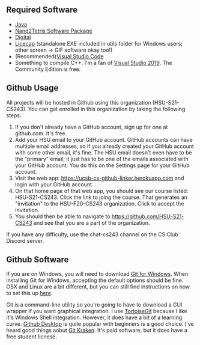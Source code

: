 ## Required Software
* [Java](https://www.java.com/en/download/)
* [Nand2Tetris Software Package](https://www.nand2tetris.org/software)
* [Digital](https://github.com/hneemann/Digital)
* [Licecap](https://www.cockos.com/licecap/) (standalone EXE included in utils folder for Windows users; other screen -> GIF software okay too!)
* (Recommended)[Visual Studio Code](https://code.visualstudio.com/)
* Something to compile C++.  I'm a fan of [Visual Studio 2019](https://visualstudio.microsoft.com/downloads/).  The Community Edition is free. 

## Github Usage
All projects will be hosted in Github using this organization (HSU-S21-CS243).  You can get enrolled in this organization by taking the following steps:

1. If you don't already have a GitHub account, sign up for one at github.com.  It's free.
2. Add your HSU email to your GitHub account.  GitHub accounts can have multiple email addresses, so if you already created your GitHub account with some other email, it's fine.  The HSU email doesn't even have to be the "primary" email; it just has to be one of the emails associated with your GitHub account.  You do this on the Settings page for your GitHub account.
3. Visit the web app: https://ucsb-cs-github-linker.herokuapp.com  and login with your GitHub account.
4. On that home page of that web app, you should see our course listed: HSU-S21-CS243.  Click the link to joing the course.  That generates an "invitation" to the HSU-F20-CS243 organization.  Click to accept the invitation.
5. You should then be able to navigate to https://github.com/HSU-S21-CS243 and see that you are a part of the organization.

If you have any difficulty, use the chat-cs243 channel on the CS Club Discord server.

## Github Software
If you are on Windows, you will need to download [Git for Windows](https://git-scm.com/download/win).  When installing Git for Windows, accepting the default options should be fine.  OSX and Linux are a bit different, but you can still find instructions on how to set this up [here](https://git-scm.com/downloads).  

Git is a command-line utility so you're going to have to download a GUI wrapper if you want graphical integration.  I use [TortoiseGit](https://tortoisegit.org/) because I like it's Windows Shell integration.  However, it does have a bit of a learning curve.  [Github Desktop](https://desktop.github.com/) is quite popular with beginners is a good choice.  I've heard good things aobut [Git Kraken](https://www.gitkraken.com/).  It's paid software, but it does have a free student licnese. 
